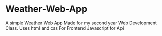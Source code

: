 # Weather-Web-App
A simple Weather Web App Made for my second year Web Development Class.
Uses html and css For Frontend
Javascript for Api
